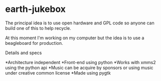 earth-jukebox
=============

The principal idea is to use open hardware and GPL code so anyone can build one of this to help recycle.

At this moment I'm working on my computer but the idea is to use a beagleboard for production.


Details and specs

*Architecture independent
*Front-end using python
*Works with xmms2 using the python api
*Music can be acquire by sponsors or using music under creative common license
*Made using pygtk 
